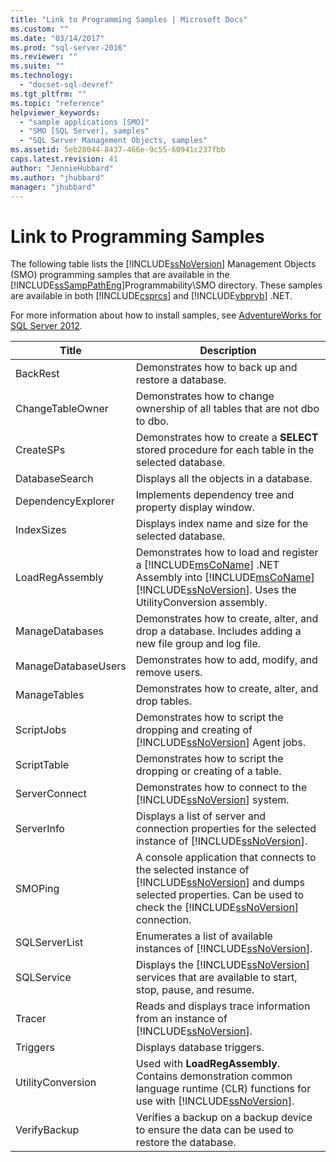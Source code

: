 ```yaml
---
title: "Link to Programming Samples | Microsoft Docs"
ms.custom: ""
ms.date: "03/14/2017"
ms.prod: "sql-server-2016"
ms.reviewer: ""
ms.suite: ""
ms.technology: 
  - "docset-sql-devref"
ms.tgt_pltfrm: ""
ms.topic: "reference"
helpviewer_keywords: 
  - "sample applications [SMO]"
  - "SMO [SQL Server], samples"
  - "SQL Server Management Objects, samples"
ms.assetid: 5eb28044-8437-466e-9c55-60941c237fbb
caps.latest.revision: 41
author: "JennieHubbard"
ms.author: "jhubbard"
manager: "jhubbard"
---
```

# Link to Programming Samples
  The following table lists the [!INCLUDE[ssNoVersion](../../includes/ssnoversion-md.md)] Management Objects (SMO) programming samples that are available in the [!INCLUDE[ssSampPathEng](../../includes/sssamppatheng-md.md)]Programmability\SMO directory. These samples are available in both [!INCLUDE[csprcs](../../includes/csprcs-md.md)] and [!INCLUDE[vbprvb](../../includes/vbprvb-md.md)] .NET.  
  
 For more information about how to install samples, see [AdventureWorks for SQL Server 2012](http://msftdbprodsamples.codeplex.com/releases/view/55330).  
  
|Title|Description|  
|-----------|-----------------|  
|BackRest|Demonstrates how to back up and restore a database.|  
|ChangeTableOwner|Demonstrates how to change ownership of all tables that are not dbo to dbo.|  
|CreateSPs|Demonstrates how to create a **SELECT** stored procedure for each table in the selected database.|  
|DatabaseSearch|Displays all the objects in a database.|  
|DependencyExplorer|Implements dependency tree and property display window.|  
|IndexSizes|Displays index name and size for the selected database.|  
|LoadRegAssembly|Demonstrates how to load and register a [!INCLUDE[msCoName](../../includes/msconame-md.md)] .NET Assembly into [!INCLUDE[msCoName](../../includes/msconame-md.md)] [!INCLUDE[ssNoVersion](../../includes/ssnoversion-md.md)]. Uses the UtilityConversion assembly.|  
|ManageDatabases|Demonstrates how to create, alter, and drop a database. Includes adding a new file group and log file.|  
|ManageDatabaseUsers|Demonstrates how to add, modify, and remove users.|  
|ManageTables|Demonstrates how to create, alter, and drop tables.|  
|ScriptJobs|Demonstrates how to script the dropping and creating of [!INCLUDE[ssNoVersion](../../includes/ssnoversion-md.md)] Agent jobs.|  
|ScriptTable|Demonstrates how to script the dropping or creating of a table.|  
|ServerConnect|Demonstrates how to connect to the [!INCLUDE[ssNoVersion](../../includes/ssnoversion-md.md)] system.|  
|ServerInfo|Displays a list of server and connection properties for the selected instance of [!INCLUDE[ssNoVersion](../../includes/ssnoversion-md.md)].|  
|SMOPing|A console application that connects to the selected instance of [!INCLUDE[ssNoVersion](../../includes/ssnoversion-md.md)] and dumps selected properties. Can be used to check the [!INCLUDE[ssNoVersion](../../includes/ssnoversion-md.md)] connection.|  
|SQLServerList|Enumerates a list of available instances of [!INCLUDE[ssNoVersion](../../includes/ssnoversion-md.md)].|  
|SQLService|Displays the [!INCLUDE[ssNoVersion](../../includes/ssnoversion-md.md)] services that are available to start, stop, pause, and resume.|  
|Tracer|Reads and displays trace information from an instance of [!INCLUDE[ssNoVersion](../../includes/ssnoversion-md.md)].|  
|Triggers|Displays database triggers.|  
|UtilityConversion|Used with **LoadRegAssembly**. Contains demonstration common language runtime (CLR) functions for use with [!INCLUDE[ssNoVersion](../../includes/ssnoversion-md.md)].|  
|VerifyBackup|Verifies a backup on a backup device to ensure the data can be used to restore the database.|  
  
  